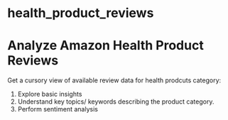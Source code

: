 # health_product_reviews
# Analyze Amazon Health Product Reviews

Get a cursory view of available review data for health prodcuts category:

1) Explore basic insights
2) Understand key topics/ keywords describing the product category.
2) Perform sentiment analysis
